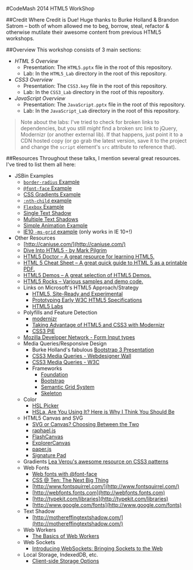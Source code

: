 #CodeMash 2014 HTML5 WorkShop

##Credit Where Credit is Due!
Huge thanks to Burke Holland & Brandon Satrom – both of whom allowed me to beg, borrow, steal, refactor & otherwise mutilate their awesome content from previous HTML5 workshops.

##Overview
This workshop consists of 3 main sections:

* *HTML 5 Overview*
    * Presentation: The `HTML5.pptx` file in the root of this repository.
    * Lab: In the `HTML5_Lab` directory in the root of this repository.
* *CSS3 Overview*
    * Presentation: The `CSS3.key` file in the root of this repository.
    * Lab: In the `CSS3_Lab` directory in the root of this repository.
* *JavaScript Overview*
    * Presentation: The `JavaScript.pptx` file in the root of this repository.
    * Lab: In the `JavaScript_Lab` directory in the root of this repository. 

>Note about the labs: I've tried to check for broken links to dependencies, but you still *might* find a broken src link to jQuery, Modernizr (or another external lib). If that happens, just point it to a CDN hosted copy (or go grab the latest version, save it to the project and change the `script` element's `src` attribute to reference that).

##Resources
Throughout these talks, I mention several great resources. I've tired to list them all here:

* JSBin Examples
    * [`border-radius` Example](http://jsbin.com/AHEvONOG/4/)
    * [`@font-face` Example](http://jsbin.com/OHISOXE/9/) 
    * [CSS Gradients Example](http://jsbin.com/acUniFA/12/) 
    * [`:nth-child` example](http://jsbin.com/AwUrOWu/7/) 
    * [`Flexbox` Example](http://jsbin.com/IPAmeYoY/2/) 
    * [Single Text Shadow](http://jsbin.com/OYoKiCin/4/) 
    * [Multiple Text Shadows](http://jsbin.com/AYuPOJuv/3/)
    * [Simple Animation Example](http://jsbin.com/esixeDi/6/)
    * [IE10 `-ms-grid` example](http://jsbin.com/ihEfEvas/3/) (only works in IE 10+!)
* Other Resources
    * [http://caniuse.com/](http://caniuse.com/)
    * [Dive Into HTML5 - by Mark Pilgrim](http://diveintohtml5.info/)
    * [HTML5 Doctor – A great resource for learning HTML5.](http://bit.lypLzbFf)
    * [HTML 5 Cheat Sheet – A great quick guide to HTML 5 as a printable PDF.](bit.ly/o1CIDE)
    * [HTML5 Demos – A great selection of HTML5 Demos.](bit.ly/pwWCoJ)
    * [HTML5 Rocks – Various samples and demo code.](bit.ly/obtwLz)
    * Links on Microsoft's HTML5 Approach/Strategy
    	* [HTML5, Site-Ready and Experimental](http://blogs.msdn.com/b/ie/archive/2010/12/20/html5-site-ready-and-experimental.aspx)
		* [Prototyping Early W3C HTML5 Specifications](http://blogs.msdn.com/b/interoperability/archive/2010/12/21/prototyping-early-w3c-html5-specifications.aspx)
		* [HTML5 Labs](http://html5labs.interoperabilitybridges.com/)
	* Polyfills and Feature Detection
	    * [modernizr](http://www.modernizr.com)
	    * [Taking Advantage of HTML5 and CSS3 with Modernizr](http://www.alistapart.com/articles/taking-advantage-of-html5-and-css3-with-modernizr/)
	    * [CSS3 PIE](http://css3pie.com/)
	* [Mozilla Developer Network - Form Input types](https://developer.mozilla.org/en-US/docs/Web/HTML/Element/Input)
    * Media Queries/Responsive Design
        * Burke Holland's fabulous [Bootstrap 3 Presentation](http://burkeholland.github.io/bootstrap-3/app/index.html#slide1)
        * [CSS3 Media Queries - Webdesigner Wall](http://www.webdesignerwall.com/tutorials/css3-media-queries/)
        * [CSS3 Media Queries - W3C](http://www.w3.org/TR/css3-mediaqueries/)
        * Frameworks
            * [Foundation](http://foundation.zurb.com/)
            * [Bootstrap](http://getbootstrap.com/)
            * [Semantic Grid System](http://semantic.gs/)
            * [Skeleton](http://www.getskeleton.com/)
	* Color
		* [HSL Picker](http://hslpicker.com)
		* [HSLa, Are You Using It? Here is Why I Think You Should Be](http://joshnh.com/2011/09/29/hsla-are-you-using-it-here-is-why-i-think-you-should-be/)
    * HTML5 Canvas and SVG
    	* [SVG or Canvas? Choosing Between the Two](http://dev.opera.com/articles/view/svg-or-canvas-choosing-between-the-two/)
    	* [raphael.js](http://raphaeljs.com/)
    	* [FlashCanvas](http://flashcanvas.net/)
    	* [ExplorerCanvas](https://code.google.com/p/explorercanvas/)
    	* [paper.js](http://paperjs.org/examples/smoothing/)
    	* [Signature Pad](http://szimek.github.io/signature_pad/)
    * Gradients
    	[Lea Verou's awesome resource on CSS3 patterns](http://lea.verou.me/css3patterns/)
    * Web Fonts
        * [Web fonts with @font-face](http://www.css3.info/preview/web-fonts-with-font-face/)
        * [CSS @ Ten: The Next Big Thing](http://www.alistapart.com/articles/cssatten)
        * [http://www.fontsquirrel.com/](http://www.fontsquirrel.com/)
		* [http://webfonts.fonts.com](http://webfonts.fonts.com)
		* [http://typekit.com/libraries](http://typekit.com/libraries)
		* [http://www.google.com/fonts](http://www.google.com/fonts)
	* Text Shadow
        * [http://mothereffingtextshadow.com/](http://mothereffingtextshadow.com/)
    * Web Workers
        * [The Basics of Web Workers](http://www.html5rocks.com/en/tutorials/workers/basics/)
    * Web Sockets
        * [Introducing WebSockets: Bringing Sockets to the Web](http://www.html5rocks.com/en/tutorials/websockets/basics/)
    * Local Storage, IndexedDB, etc.
    	* [Client-side Storage Options](http://tech.pro/blog/1486/client-side-storage-options)

